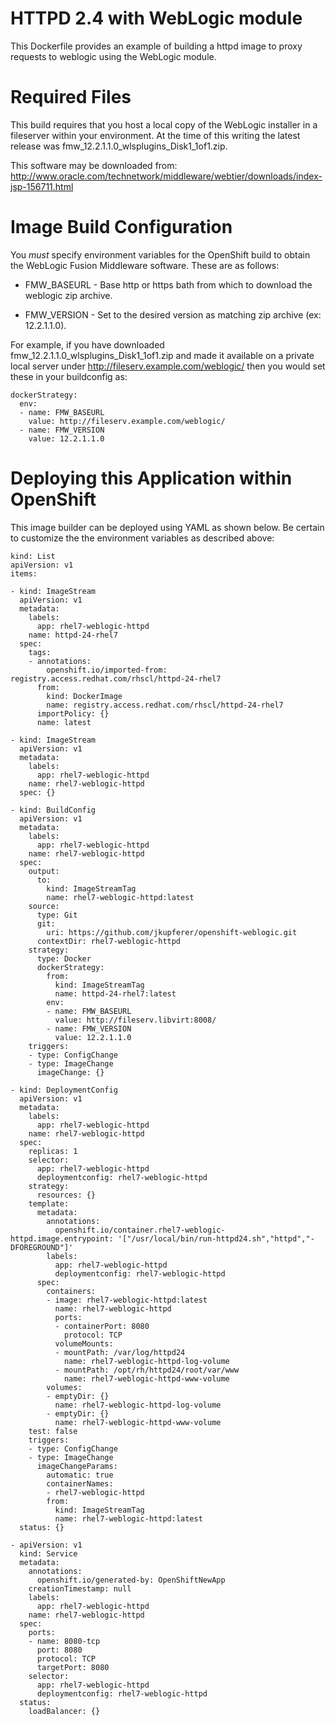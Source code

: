 HTTPD 2.4 with WebLogic module
==============================

This Dockerfile provides an example of building a httpd image to proxy
requests to weblogic using the WebLogic module.

Required Files
==============

This build requires that you host a local copy of the WebLogic installer in
a fileserver within your environment. At the time of this writing the latest
release was fmw_12.2.1.1.0_wlsplugins_Disk1_1of1.zip.

This software may be downloaded from:
http://www.oracle.com/technetwork/middleware/webtier/downloads/index-jsp-156711.html 

Image Build Configuration
=========================

You _must_ specify environment variables for the OpenShift build to obtain
the WebLogic Fusion Middleware software. These are as follows:

* FMW_BASEURL - Base http or https bath from which to download the weblogic zip archive.

* FMW_VERSION - Set to the desired version as matching zip archive (ex: 12.2.1.1.0).

For example, if you have downloaded fmw_12.2.1.1.0_wlsplugins_Disk1_1of1.zip
and made it available on a private local server under
http://fileserv.example.com/weblogic/ then you would set these in your
buildconfig as:

    dockerStrategy:
      env:
      - name: FMW_BASEURL
        value: http://fileserv.example.com/weblogic/
      - name: FMW_VERSION
        value: 12.2.1.1.0

Deploying this Application within OpenShift
===========================================

This image builder can be deployed using YAML as shown below. Be certain to
customize the the environment variables as described above:

    kind: List
    apiVersion: v1
    items:
    
    - kind: ImageStream
      apiVersion: v1
      metadata:
        labels:
          app: rhel7-weblogic-httpd
        name: httpd-24-rhel7
      spec:
        tags:
        - annotations:
            openshift.io/imported-from: registry.access.redhat.com/rhscl/httpd-24-rhel7
          from:
            kind: DockerImage
            name: registry.access.redhat.com/rhscl/httpd-24-rhel7
          importPolicy: {}
          name: latest
    
    - kind: ImageStream
      apiVersion: v1
      metadata:
        labels:
          app: rhel7-weblogic-httpd
        name: rhel7-weblogic-httpd
      spec: {}
    
    - kind: BuildConfig
      apiVersion: v1
      metadata:
        labels:
          app: rhel7-weblogic-httpd
        name: rhel7-weblogic-httpd
      spec:
        output:
          to:
            kind: ImageStreamTag
            name: rhel7-weblogic-httpd:latest
        source:
          type: Git
          git:
            uri: https://github.com/jkupferer/openshift-weblogic.git
          contextDir: rhel7-weblogic-httpd
        strategy:
          type: Docker
          dockerStrategy:
            from:
              kind: ImageStreamTag
              name: httpd-24-rhel7:latest
            env:
            - name: FMW_BASEURL
              value: http://fileserv.libvirt:8008/
            - name: FMW_VERSION
              value: 12.2.1.1.0
        triggers:
        - type: ConfigChange
        - type: ImageChange
          imageChange: {}
    
    - kind: DeploymentConfig
      apiVersion: v1
      metadata:
        labels:
          app: rhel7-weblogic-httpd
        name: rhel7-weblogic-httpd
      spec:
        replicas: 1
        selector:
          app: rhel7-weblogic-httpd
          deploymentconfig: rhel7-weblogic-httpd
        strategy:
          resources: {}
        template:
          metadata:
            annotations:
              openshift.io/container.rhel7-weblogic-httpd.image.entrypoint: '["/usr/local/bin/run-httpd24.sh","httpd","-DFOREGROUND"]'
            labels:
              app: rhel7-weblogic-httpd
              deploymentconfig: rhel7-weblogic-httpd
          spec:
            containers:
            - image: rhel7-weblogic-httpd:latest
              name: rhel7-weblogic-httpd
              ports:
              - containerPort: 8080
                protocol: TCP
              volumeMounts:
              - mountPath: /var/log/httpd24
                name: rhel7-weblogic-httpd-log-volume
              - mountPath: /opt/rh/httpd24/root/var/www
                name: rhel7-weblogic-httpd-www-volume
            volumes:
            - emptyDir: {}
              name: rhel7-weblogic-httpd-log-volume
            - emptyDir: {}
              name: rhel7-weblogic-httpd-www-volume
        test: false
        triggers:
        - type: ConfigChange
        - type: ImageChange
          imageChangeParams:
            automatic: true
            containerNames:
            - rhel7-weblogic-httpd
            from:
              kind: ImageStreamTag
              name: rhel7-weblogic-httpd:latest
      status: {}
    
    - apiVersion: v1
      kind: Service
      metadata:
        annotations:
          openshift.io/generated-by: OpenShiftNewApp
        creationTimestamp: null
        labels:
          app: rhel7-weblogic-httpd
        name: rhel7-weblogic-httpd
      spec:
        ports:
        - name: 8080-tcp
          port: 8080
          protocol: TCP
          targetPort: 8080
        selector:
          app: rhel7-weblogic-httpd
          deploymentconfig: rhel7-weblogic-httpd
      status:
        loadBalancer: {}


